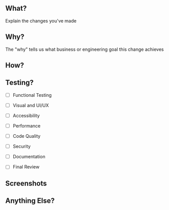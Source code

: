 ## What?

Explain the changes you've made

## Why?

The "why" tells us what business or engineering goal this change achieves

## How?

## Testing?

- [ ] Functional Testing

- [ ] Visual and UI/UX

- [ ] Accessibility

- [ ] Performance

- [ ] Code Quality

- [ ] Security

- [ ] Documentation

- [ ] Final Review

## Screenshots

## Anything Else?